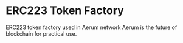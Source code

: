 # ERC223 Token Factory
ERC223 token factory used in Aerum network
Aerum is the future of blockchain for practical use.
